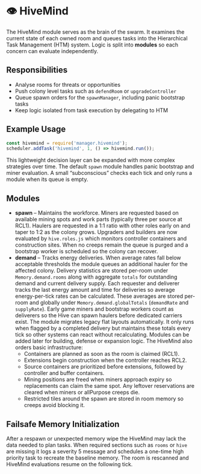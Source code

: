 # 👁️ HiveMind

The HiveMind module serves as the brain of the swarm. It examines the current
state of each owned room and queues tasks into the Hierarchical Task Management
(HTM) system. Logic is split into **modules** so each concern can evaluate
independently.

## Responsibilities

- Analyse rooms for threats or opportunities
- Push colony level tasks such as `defendRoom` or `upgradeController`
- Queue spawn orders for the `spawnManager`, including panic bootstrap tasks
- Keep logic isolated from task execution by delegating to HTM

## Example Usage
```javascript
const hivemind = require('manager.hivemind');
scheduler.addTask('hivemind', 1, () => hivemind.run());
```

This lightweight decision layer can be expanded with more complex strategies
over time. The default `spawn` module handles panic bootstrap and miner
evaluation. A small “subconscious” checks each tick and only runs a module when
its queue is empty.

## Modules

- **spawn** – Maintains the workforce. Miners are requested based on available
  mining spots and work parts (typically three per source at RCL1). Haulers are
  requested in a 1:1 ratio with other roles early on and taper to 1:2 as the
  colony grows. Upgraders and builders are now evaluated by `hive.roles.js` which
  monitors controller containers and construction sites. When no creeps remain
  the queue is purged and a bootstrap worker is scheduled so the colony can
  recover.
- **demand** – Tracks energy deliveries. When average rates fall below
  acceptable thresholds the module queues an additional hauler for the affected
  colony. Delivery statistics are stored per-room under `Memory.demand.rooms`
  along with aggregate `totals` for outstanding demand and current delivery
  supply. Each requester and deliverer tracks the last energy amount and time
  for deliveries so average energy-per-tick rates can be calculated. These
  averages are stored per-room and globally under `Memory.demand.globalTotals`
  (`demandRate` and `supplyRate`). Early game miners and bootstrap workers
  count as deliverers so the Hive can spawn haulers before dedicated carriers
  exist. The module migrates legacy flat layouts automatically. It only runs
  when flagged by a completed delivery but maintains these totals every tick so
  other systems can react without recalculating.
  Modules can be added later for building, defense or expansion logic.
  The HiveMind also orders basic infrastructure:
  - Containers are planned as soon as the room is claimed (RCL1).
  - Extensions begin construction when the controller reaches RCL2.
  - Source containers are prioritized before extensions, followed by controller
    and buffer containers.
  - Mining positions are freed when miners approach expiry so replacements
    can claim the same spot. Any leftover reservations are cleared when
    miners or allPurpose creeps die.
  - Restricted tiles around the spawn are stored in room memory so creeps avoid
    blocking it.

## Failsafe Memory Initialization

After a respawn or unexpected memory wipe the HiveMind may lack the data needed
to plan tasks. When required sections such as `rooms` or `hive` are missing it
logs a severity 5 message and schedules a one-time high priority task to
recreate the baseline memory. The room is rescanned and HiveMind evaluations
resume on the following tick.
